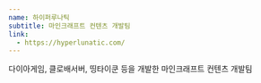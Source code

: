 ```yaml
---
name: 하이퍼루나틱
subtitle: 마인크래프트 컨텐츠 개발팀
link:
  - https://hyperlunatic.com/
---
```


다이아게임, 클로배서버, 띵타이쿤 등을 개발한 마인크래프트 컨텐츠 개발팀